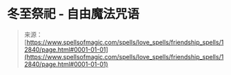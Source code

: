 <!--yml

category: 未分类

date: 2024-06-12 18:50:50

-->

# 冬至祭祀 - 自由魔法咒语

> 来源：[https://www.spellsofmagic.com/spells/love_spells/friendship_spells/12840/page.html#0001-01-01](https://www.spellsofmagic.com/spells/love_spells/friendship_spells/12840/page.html#0001-01-01)
